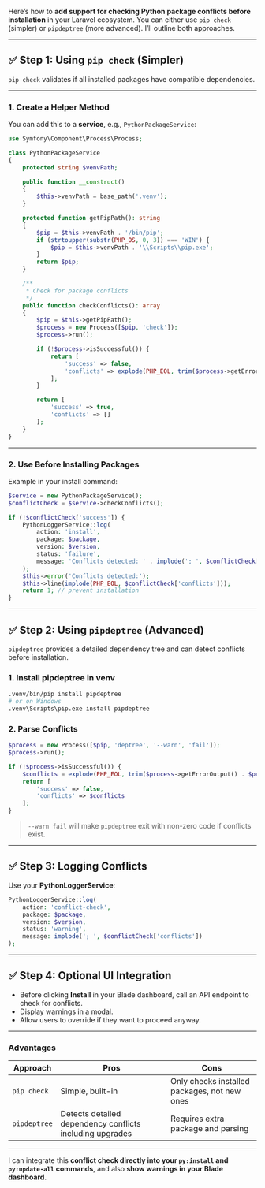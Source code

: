 Here’s how to **add support for checking Python package conflicts before installation** in your Laravel ecosystem. You can either use `pip check` (simpler) or `pipdeptree` (more advanced). I’ll outline both approaches.

---

## ✅ Step 1: Using `pip check` (Simpler)

`pip check` validates if all installed packages have compatible dependencies.

---

### 1. Create a Helper Method

You can add this to a **service**, e.g., `PythonPackageService`:

```php
use Symfony\Component\Process\Process;

class PythonPackageService
{
    protected string $venvPath;

    public function __construct()
    {
        $this->venvPath = base_path('.venv');
    }

    protected function getPipPath(): string
    {
        $pip = $this->venvPath . '/bin/pip';
        if (strtoupper(substr(PHP_OS, 0, 3)) === 'WIN') {
            $pip = $this->venvPath . '\\Scripts\\pip.exe';
        }
        return $pip;
    }

    /**
     * Check for package conflicts
     */
    public function checkConflicts(): array
    {
        $pip = $this->getPipPath();
        $process = new Process([$pip, 'check']);
        $process->run();

        if (!$process->isSuccessful()) {
            return [
                'success' => false,
                'conflicts' => explode(PHP_EOL, trim($process->getErrorOutput() . $process->getOutput()))
            ];
        }

        return [
            'success' => true,
            'conflicts' => []
        ];
    }
}
```

---

### 2. Use Before Installing Packages

Example in your install command:

```php
$service = new PythonPackageService();
$conflictCheck = $service->checkConflicts();

if (!$conflictCheck['success']) {
    PythonLoggerService::log(
        action: 'install',
        package: $package,
        version: $version,
        status: 'failure',
        message: 'Conflicts detected: ' . implode('; ', $conflictCheck['conflicts'])
    );
    $this->error('Conflicts detected:');
    $this->line(implode(PHP_EOL, $conflictCheck['conflicts']));
    return 1; // prevent installation
}
```

---

## ✅ Step 2: Using `pipdeptree` (Advanced)

`pipdeptree` provides a detailed dependency tree and can detect conflicts before installation.

### 1. Install pipdeptree in venv

```bash
.venv/bin/pip install pipdeptree
# or on Windows
.venv\Scripts\pip.exe install pipdeptree
```

### 2. Parse Conflicts

```php
$process = new Process([$pip, 'deptree', '--warn', 'fail']);
$process->run();

if (!$process->isSuccessful()) {
    $conflicts = explode(PHP_EOL, trim($process->getErrorOutput() . $process->getOutput()));
    return [
        'success' => false,
        'conflicts' => $conflicts
    ];
}
```

> `--warn fail` will make `pipdeptree` exit with non-zero code if conflicts exist.

---

## ✅ Step 3: Logging Conflicts

Use your **PythonLoggerService**:

```php
PythonLoggerService::log(
    action: 'conflict-check',
    package: $package,
    version: $version,
    status: 'warning',
    message: implode('; ', $conflictCheck['conflicts'])
);
```

---

## ✅ Step 4: Optional UI Integration

* Before clicking **Install** in your Blade dashboard, call an API endpoint to check for conflicts.
* Display warnings in a modal.
* Allow users to override if they want to proceed anyway.

---

### Advantages

| Approach     | Pros                                                     | Cons                                         |
| ------------ | -------------------------------------------------------- | -------------------------------------------- |
| `pip check`  | Simple, built-in                                         | Only checks installed packages, not new ones |
| `pipdeptree` | Detects detailed dependency conflicts including upgrades | Requires extra package and parsing           |

---

I can integrate this **conflict check directly into your `py:install` and `py:update-all` commands**, and also **show warnings in your Blade dashboard**.
